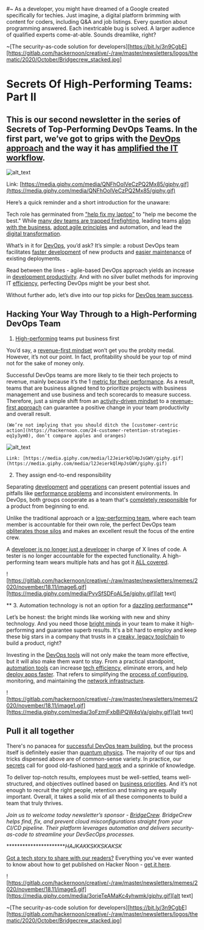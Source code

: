 #~ As a developer, you might have dreamed of a Google created specifically for techies. Just imagine, a digital platform brimming with content for coders, including Q&A and job listings. Every question about programming answered. Each inextricable bug is solved. A larger audience of qualified experts come-at-able. Sounds dreamlike, right?

~[The security-as-code solution for developers][https://bit.ly/3n9CgbE][https://gitlab.com/hackernoon/creative/-/raw/master/newsletters/logos/thematic/2020/October/Bridgecrew_stacked.jpg]



# Secrets Of High-Performing Teams: Part II


## This is our second newsletter in the series of Secrets of Top-Performing DevOps Teams. In the first part, we’ve got to grips with the [DevOps approach](https://hackernoon.com/devops-fundamentals-you-ever-wanted-to-know-zt2m3uh6) and the way it has [amplified the IT workflow](https://hackernoon.com/tagged/workflow).


![alt_text](https://gitlab.com/hackernoon/creative/-/raw/master/newsletters/memes/2020/november/18.11/image3.gif "image_tooltip")


Link: [https://media.giphy.com/media/QNFhOolVeCzPQ2Mx85/giphy.gif](https://media.giphy.com/media/QNFhOolVeCzPQ2Mx85/giphy.gif) 

Here’s a quick reminder and a short introduction for the unaware:

Tech role has germinated from ["help fix my laptop"](https://hackernoon.com/search?query=horror) to "help me become the best." While [many dev teams are trapped firefighting](https://hackernoon.com/tagged/team-productivity), leading teams [align with the business](https://hackernoon.com/tagged/business), [adopt agile principles](https://hackernoon.com/tagged/agile) and automation, and lead the [digital transformation](https://hackernoon.com/tagged/transformation).

What’s in it for [DevOps](https://hackernoon.com/tagged/devops), you’d ask? It’s simple: a robust DevOps team facilitates [faster development](https://hackernoon.com/founders-guide-how-to-outsource-software-development-in-2020-y1473yr7) of new products and [easier maintenance](https://hackernoon.com/3-reasons-why-teams-fail-avx3ta7) of existing deployments. 

Read between the lines - agile-based DevOps approach yields an increase in [development productivity](https://hackernoon.com/4-ways-startups-can-use-tech-and-automation-to-be-more-efficient-j3423w51). And with no silver bullet methods for improving IT [efficiency](https://hackernoon.com/if-formula-1-defined-efficiency-675z3yqd), perfecting DevOps might be your best shot. 

Without further ado, let’s dive into our top picks for [DevOps team success](https://hackernoon.com/devops-as-a-service-or-do-you-really-need-a-devops-team-cc4q32wj).


## Hacking Your Way Through to a High-Performing DevOps Team



1. [High-performing](https://hackernoon.com/3-easy-ways-to-improve-performance-of-your-python-code-dw183uzo) teams put business first

You’d say, a [revenue-first mindset](https://hackernoon.com/five-undervalued-data-points-for-emerging-businesses-5c2w3eun) won’t get you the probity medal. However, it’s not our point. In fact, profitability should be your top of mind not for the sake of money only. 


Successful DevOps teams are more likely to tie their tech projects to revenue, mainly because it’s the 1 [metric for their performance](https://hackernoon.com/the-secret-of-growth-how-to-achieve-dollar1m-arr-in-6-months-vi1832mp). As a result, teams that are business aligned tend to prioritize projects with business management and use business and tech scorecards to measure success. Therefore, just a simple shift from an [activity-driven mindset](https://hackernoon.com/data-that-you-need-is-worth-gold-not-data-that-you-already-have-5c60f9345c6b) to a [revenue-first approach](https://hackernoon.com/4-business-lessons-from-the-failure-of-wework-the-47-billion-dollar-tech-company-3ahi3201) can guarantee a positive change in your team productivity and overall result.


    (We’re not implying that you should ditch the [customer-centric action](https://hackernoon.com/24-customer-retention-strategies-eq1y3ym0), don’t compare apples and oranges)


![alt_text](https://gitlab.com/hackernoon/creative/-/raw/master/newsletters/memes/2020/november/18.11/image4.gif "image_tooltip")



    Link: [https://media.giphy.com/media/l2JeierkQlHpJsGWY/giphy.gif](https://media.giphy.com/media/l2JeierkQlHpJsGWY/giphy.gif) 

2. They assign end-to-end responsibility

Separating [development](https://hackernoon.com/ownership-and-responsibility-in-software-development-teams-6wr3n17) and [operations](https://hackernoon.com/0-to-90-bn-in-a-decade-uber-takeaways-for-startups-and-roadblocks-ahead-for-uber-b17c3bee2a3f) can present potential issues and pitfalls like [performance problems](https://hackernoon.com/the-surprise-outcome-of-measuring-our-pull-requests-process-4v683tbw) and inconsistent environments. In DevOps, both groups cooperate as a team that's [completely responsible](https://hackernoon.com/take-responsibility-dont-blame-it-on-the-users-hoz3n2u) for a product from beginning to end. 


Unlike the traditional approach or a [low-performing team](https://hackernoon.com/good-ux-manager-bad-ux-manager-33df51f7367c), where each team member is accountable for their own role, the perfect DevOps team [obliterates those silos](https://hackernoon.com/how-to-prioritize-product-requirements-77d139b4a343) and makes an excellent result the focus of the entire crew.


A [developer is no longer just a developer](https://hackernoon.com/highest-paid-software-developer-c66b9f4cc53e) in charge of X lines of code. A tester is no longer accountable for the expected functionality.  A high-performing team wears multiple hats and has got it [ALL covered](https://hackernoon.com/dont-optimize-things-that-dont-work-yet-957j30qv).


    
![https://gitlab.com/hackernoon/creative/-/raw/master/newsletters/memes/2020/november/18.11/image6.gif][https://media.giphy.com/media/PvvSfSDFoAL5e/giphy.gif][alt text]


** 3. Automation technology is not an option for a [dazzling performance](https://hackernoon.com/my-top-three-priorities-as-a-software-development-manager-cq2x32c1)**

Let’s be honest: the bright minds like working with new and shiny technology. And you need those [bright minds](https://hackernoon.com/software-specifications-define-plan-and-execute-more-effective-projects-p0803tzz) in your team to make it high-performing and guarantee superb results. It's a bit hard to employ and keep these big stars in a company that trusts in a [creaky, legacy toolchain](https://hackernoon.com/devops-principles-culture-vs-tooling-vvac367z) to build a product, right?


Investing in the [DevOps tools](https://hackernoon.com/7-best-devops-security-practices-devsecops-and-its-merits-mr2p3unk) will not only make the team more effective, but it will also make them want to stay. From a practical standpoint, [automation tools](https://hackernoon.com/automating-security-in-devops-top-15-tools-69253w9e) can increase [tech efficiency](https://hackernoon.com/why-devops-is-important-during-the-covid-19-pandemic-6u1i3tul), eliminate errors, and help [deploy apps faster](https://hackernoon.com/the-difference-between-ci-and-cd-in-devops-bc2z3uae). That refers to simplifying the [process of configuring](https://hackernoon.com/how-to-make-a-devops-strategy-pk153uyb), monitoring, and maintaining the [network infrastructure](https://hackernoon.com/ever-wondered-why-we-use-containers-in-devops-l5113wif).


![https://gitlab.com/hackernoon/creative/-/raw/master/newsletters/memes/2020/november/18.11/image1.gif][https://media.giphy.com/media/3oFzmjFxbBiPQW4qVa/giphy.gif][alt text]


## Pull it all together

There's no panacea for [successful DevOps team building](https://hackernoon.com/measuring-devops-metrics-a-how-to-guide-ot113ztl), but the process itself is definitely easier than [quantum physics](https://www.hackernoon.com/how-quantum-dots-technology-driving-advancements-in-lcd-and-oled-display-quality-2e163uxg). The majority of our tips and tricks dispensed above are of common-sense variety. In practice, our [secrets](https://hackernoon.com/are-you-telling-the-story-of-your-software-mc133w92) call for good old-fashioned [hard work](https://hackernoon.com/how-to-approach-strategic-planning-when-the-sky-is-falling-oq5k3yer) and a sprinkle of knowledge.

To deliver top-notch results, employees must be well-settled, teams well-structured, and objectives outlined based on [business priorities](https://hackernoon.com/ceos-survey-on-digital-transformation-in-2017-by-gartner-c2d6e842f86c). And it’s not enough to recruit the right people, retention and training are equally important. Overall, it takes a solid mix of all these components to build a team that truly thrives.

_Join us to welcome today newsletter’s sponsor - [BridgeCrew](https://bit.ly/3n9CgbE). BridgeCrew helps find, fix, and prevent cloud misconfigurations straight from your CI/CD pipeline. Their platform leverages automation and delivers security-as-code to streamline your DevSecOps processes._

***********************HAJKAKKSKKSKAKSK*

[Got a tech story to share with our readers?](http://auth.hackernoon.com/) Everything you've ever wanted to know about how to get published on Hacker Noon - [get it here](https://hackernoon.com/how-to-get-published-on-hacker-noon-a-step-by-step-guide-zcp36rz).


![https://gitlab.com/hackernoon/creative/-/raw/master/newsletters/memes/2020/november/18.11/image5.gif][https://media.giphy.com/media/3orieTeAMaKc4yhwmk/giphy.gif][alt text]


~[The security-as-code solution for developers][https://bit.ly/3n9CgbE][https://gitlab.com/hackernoon/creative/-/raw/master/newsletters/logos/thematic/2020/October/Bridgecrew_stacked.jpg]
